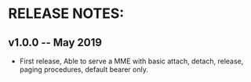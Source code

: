 # RELEASE NOTES: #

## v1.0.0 -- May 2019 ##

* First release, Able to serve a MME with basic attach, detach, release, paging procedures, default bearer only.
